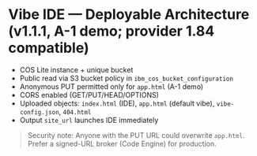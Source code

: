 # Vibe IDE — Deployable Architecture (v1.1.1, A-1 demo; provider 1.84 compatible)

- COS Lite instance + unique bucket
- Public read via S3 bucket policy in `ibm_cos_bucket_configuration`
- Anonymous PUT permitted only for `app.html` (A-1 demo)
- CORS enabled (GET/PUT/HEAD/OPTIONS)
- Uploaded objects: `index.html` (IDE), `app.html` (default vibe), `vibe-config.json`, `404.html`
- Output `site_url` launches IDE immediately

> Security note: Anyone with the PUT URL could overwrite `app.html`. Prefer a signed-URL broker (Code Engine) for production.

